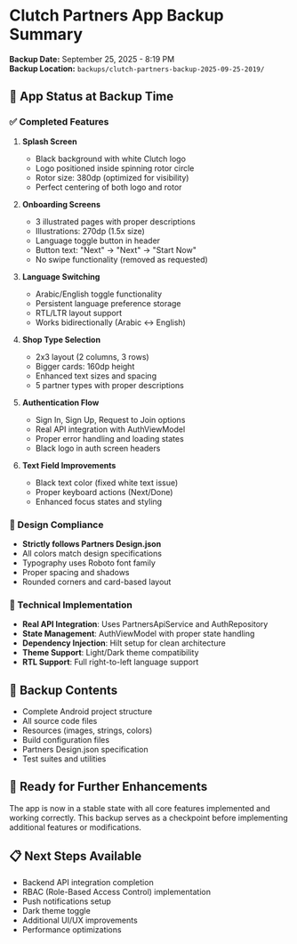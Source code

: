 # Clutch Partners App Backup Summary

**Backup Date:** September 25, 2025 - 8:19 PM  
**Backup Location:** `backups/clutch-partners-backup-2025-09-25-2019/`

## 📱 App Status at Backup Time

### ✅ Completed Features
1. **Splash Screen**
   - Black background with white Clutch logo
   - Logo positioned inside spinning rotor circle
   - Rotor size: 380dp (optimized for visibility)
   - Perfect centering of both logo and rotor

2. **Onboarding Screens**
   - 3 illustrated pages with proper descriptions
   - Illustrations: 270dp (1.5x size)
   - Language toggle button in header
   - Button text: "Next" → "Next" → "Start Now"
   - No swipe functionality (removed as requested)

3. **Language Switching**
   - Arabic/English toggle functionality
   - Persistent language preference storage
   - RTL/LTR layout support
   - Works bidirectionally (Arabic ↔ English)

4. **Shop Type Selection**
   - 2x3 layout (2 columns, 3 rows)
   - Bigger cards: 160dp height
   - Enhanced text sizes and spacing
   - 5 partner types with proper descriptions

5. **Authentication Flow**
   - Sign In, Sign Up, Request to Join options
   - Real API integration with AuthViewModel
   - Proper error handling and loading states
   - Black logo in auth screen headers

6. **Text Field Improvements**
   - Black text color (fixed white text issue)
   - Proper keyboard actions (Next/Done)
   - Enhanced focus states and styling

### 🎨 Design Compliance
- **Strictly follows Partners Design.json**
- All colors match design specifications
- Typography uses Roboto font family
- Proper spacing and shadows
- Rounded corners and card-based layout

### 🔧 Technical Implementation
- **Real API Integration**: Uses PartnersApiService and AuthRepository
- **State Management**: AuthViewModel with proper state handling
- **Dependency Injection**: Hilt setup for clean architecture
- **Theme Support**: Light/Dark theme compatibility
- **RTL Support**: Full right-to-left language support

## 📁 Backup Contents
- Complete Android project structure
- All source code files
- Resources (images, strings, colors)
- Build configuration files
- Partners Design.json specification
- Test suites and utilities

## 🚀 Ready for Further Enhancements
The app is now in a stable state with all core features implemented and working correctly. This backup serves as a checkpoint before implementing additional features or modifications.

## 📋 Next Steps Available
- Backend API integration completion
- RBAC (Role-Based Access Control) implementation
- Push notifications setup
- Dark theme toggle
- Additional UI/UX improvements
- Performance optimizations
